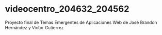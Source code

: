 # videocentro_204632_204562
Proyecto final de Temas Emergentes de Aplicaciones Web de José Brandon Hernández y Victor Gutierrez
